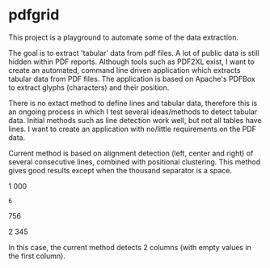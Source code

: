 pdfgrid
=======

This project is a playground to automate some of the data extraction.

The goal is to extract 'tabular' data from pdf files.
A lot of public data is still hidden within PDF reports. Although tools such as PDF2XL exist, I want to create an automated, command line driven application which extracts tabular data from PDF files.
The application is based on Apache's PDFBox to extract glyphs (characters) and their position.

There is no extact method to define lines and tabular data, therefore this is an ongoing process in which I test several ideas/methods to detect tabular data.
Initial methods such as line detection work well, but not all tables have lines. I want to create an application with no/little requirements on the PDF data.

Current method is based on alignment detection (left, center and right) of several consecutive lines, combined with positional clustering. 
This method gives good results except when the thousand separator is a space. 

1 000

    6
    
  756
  
2 345


In this case, the current method detects 2 columns (with empty values in the first column). 


